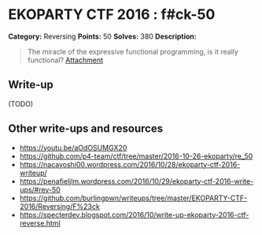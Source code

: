 # EKOPARTY CTF 2016 : f#ck-50

**Category:** Reversing
**Points:** 50
**Solves:** 380
**Description:**

> The miracle of the expressive functional programming, is it really functional?
> [Attachment](rev50.zip)

## Write-up

(TODO)

## Other write-ups and resources

* https://youtu.be/aOdOSUMGX20
* https://github.com/p4-team/ctf/tree/master/2016-10-26-ekoparty/re_50
* https://nacayoshi00.wordpress.com/2016/10/28/ekoparty-ctf-2016-writeup/
* https://penafieljlm.wordpress.com/2016/10/29/ekoparty-ctf-2016-write-ups/#rev-50
* https://github.com/burlingpwn/writeups/tree/master/EKOPARTY-CTF-2016/Reversing/F%23ck
* https://specterdev.blogspot.com/2016/10/write-up-ekoparty-2016-ctf-reverse.html
